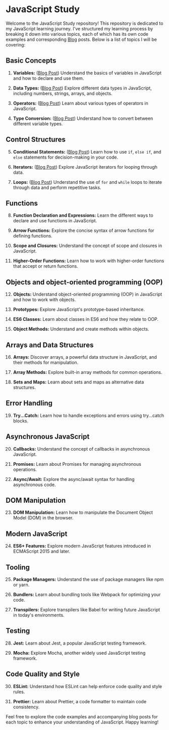 # JavaScript Study

Welcome to the JavaScript Study repository! This repository is dedicated to my JavaScript learning journey. I've structured my learning process by breaking it down into various topics, each of which has its own code examples and corresponding [Blog](https://linkzy.dev/) posts. Below is a list of topics I will be covering:

## Basic Concepts

1. **Variables:** ([Blog Post](https://linkzy.dev/understanding-variables-in-javascript/)) Understand the basics of variables in JavaScript and how to declare and use them.

2. **Data Types:** ([Blog Post](https://linkzy.dev/understanding-javascript-data-structures/)) Explore different data types in JavaScript, including numbers, strings, arrays, and objects.

3. **Operators:** ([Blog Post](https://linkzy.dev/a-comprehensive-guide-to-javascript-operators/)) Learn about various types of operators in JavaScript.

4. **Type Conversion:** ([Blog Post](https://linkzy.dev/demystifying-type-conversion-in-javascript/)) Understand how to convert between different variable types.

## Control Structures

5. **Conditional Statements:** ([Blog Post](https://linkzy.dev/conditional-structures-in-javascript/)) Learn how to use `if`, `else if`, and `else` statements for decision-making in your code.

6. **Iterators:** ([Blog Post](https://linkzy.dev/iterators-in-javascript/)) Explore JavaScript iterators for looping through data.

7. **Loops:** ([Blog Post](https://linkzy.dev/loops-in-javascript/)) Understand the use of `for` and `while` loops to iterate through data and perform repetitive tasks.

## Functions

8. **Function Declaration and Expressions:** Learn the different ways to declare and use functions in JavaScript.

9. **Arrow Functions:** Explore the concise syntax of arrow functions for defining functions.

10. **Scope and Closures:** Understand the concept of scope and closures in JavaScript.

11. **Higher-Order Functions:** Learn how to work with higher-order functions that accept or return functions.

## Objects and object-oriented programming (OOP)

12. **Objects:** Understand object-oriented programming (OOP) in JavaScript and how to work with objects.

13. **Prototypes:** Explore JavaScript's prototype-based inheritance.

14. **ES6 Classes:** Learn about classes in ES6 and how they relate to OOP.

15. **Object Methods:** Understand and create methods within objects.

## Arrays and Data Structures

16. **Arrays:** Discover arrays, a powerful data structure in JavaScript, and their methods for manipulation.

17. **Array Methods:** Explore built-in array methods for common operations.

18. **Sets and Maps:** Learn about sets and maps as alternative data structures.

## Error Handling

19. **Try...Catch:** Learn how to handle exceptions and errors using try...catch blocks.

## Asynchronous JavaScript

20. **Callbacks:** Understand the concept of callbacks in asynchronous JavaScript.

21. **Promises:** Learn about Promises for managing asynchronous operations.

22. **Async/Await:** Explore the async/await syntax for handling asynchronous code.

## DOM Manipulation

23. **DOM Manipulation:** Learn how to manipulate the Document Object Model (DOM) in the browser.

## Modern JavaScript

24. **ES6+ Features:** Explore modern JavaScript features introduced in ECMAScript 2015 and later.

## Tooling

25. **Package Managers:** Understand the use of package managers like npm or yarn.

26. **Bundlers:** Learn about bundling tools like Webpack for optimizing your code.

27. **Transpilers:** Explore transpilers like Babel for writing future JavaScript in today's environments.

## Testing

28. **Jest:** Learn about Jest, a popular JavaScript testing framework.

29. **Mocha:** Explore Mocha, another widely used JavaScript testing framework.

## Code Quality and Style

30. **ESLint:** Understand how ESLint can help enforce code quality and style rules.

31. **Prettier:** Learn about Prettier, a code formatter to maintain code consistency.

Feel free to explore the code examples and accompanying blog posts for each topic to enhance your understanding of JavaScript. Happy learning!
